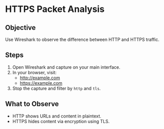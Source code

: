 # HTTPS Packet Analysis

## Objective
Use Wireshark to observe the difference between HTTP and HTTPS traffic.

## Steps
1. Open Wireshark and capture on your main interface.
2. In your browser, visit:
   - http://example.com
   - https://example.com
3. Stop the capture and filter by `http` and `tls`.

## What to Observe
- HTTP shows URLs and content in plaintext.
- HTTPS hides content via encryption using TLS.
